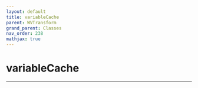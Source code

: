 ```yaml
---
layout: default
title: variableCache
parent: WVTransform
grand_parent: Classes
nav_order: 238
mathjax: true
---
```


#  variableCache




---


